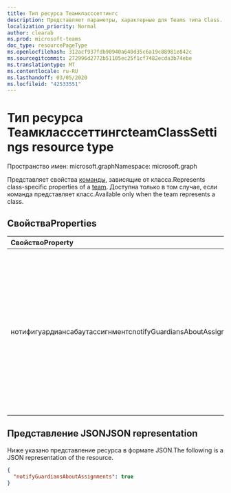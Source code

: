 ```yaml
---
title: Тип ресурса Теамкласссеттингс
description: Представляет параметры, характерные для Teams типа Class.
localization_priority: Normal
author: clearab
ms.prod: microsoft-teams
doc_type: resourcePageType
ms.openlocfilehash: 312acf937fdb90940a640d35c6a19c88981e842c
ms.sourcegitcommit: 272996d2772b51105ec25f1cf7482ecda3b74ebe
ms.translationtype: MT
ms.contentlocale: ru-RU
ms.lasthandoff: 03/05/2020
ms.locfileid: "42533551"
---
```

# <a name="teamclasssettings-resource-type"></a><span data-ttu-id="a2df5-103">Тип ресурса Теамкласссеттингс</span><span class="sxs-lookup"><span data-stu-id="a2df5-103">teamClassSettings resource type</span></span>

<span data-ttu-id="a2df5-104">Пространство имен: microsoft.graph</span><span class="sxs-lookup"><span data-stu-id="a2df5-104">Namespace: microsoft.graph</span></span>

<span data-ttu-id="a2df5-105">Представляет свойства [команды](team.md), зависящие от класса.</span><span class="sxs-lookup"><span data-stu-id="a2df5-105">Represents class-specific properties of a [team](team.md).</span></span> <span data-ttu-id="a2df5-106">Доступна только в том случае, если команда представляет класс.</span><span class="sxs-lookup"><span data-stu-id="a2df5-106">Available only when the team represents a class.</span></span>

## <a name="properties"></a><span data-ttu-id="a2df5-107">Свойства</span><span class="sxs-lookup"><span data-stu-id="a2df5-107">Properties</span></span>
| <span data-ttu-id="a2df5-108">Свойство</span><span class="sxs-lookup"><span data-stu-id="a2df5-108">Property</span></span>     | <span data-ttu-id="a2df5-109">Тип</span><span class="sxs-lookup"><span data-stu-id="a2df5-109">Type</span></span>   |<span data-ttu-id="a2df5-110">Описание</span><span class="sxs-lookup"><span data-stu-id="a2df5-110">Description</span></span>|
|:---------------|:--------|:----------|
|<span data-ttu-id="a2df5-111">нотифигуардиансабаутассигнментс</span><span class="sxs-lookup"><span data-stu-id="a2df5-111">notifyGuardiansAboutAssignments</span></span>|<span data-ttu-id="a2df5-112">Boolean</span><span class="sxs-lookup"><span data-stu-id="a2df5-112">Boolean</span></span>|<span data-ttu-id="a2df5-113">Если задано `true`значение, разрешает отправку сообщений сводки по неделям в родительские и опекуны, если администратор клиента включил параметр глобально.</span><span class="sxs-lookup"><span data-stu-id="a2df5-113">If set to `true`, enables sending of weekly assignments digest emails to parents/guardians, provided the tenant admin has enabled the setting globally.</span></span>|

## <a name="json-representation"></a><span data-ttu-id="a2df5-114">Представление JSON</span><span class="sxs-lookup"><span data-stu-id="a2df5-114">JSON representation</span></span>

<span data-ttu-id="a2df5-115">Ниже указано представление ресурса в формате JSON.</span><span class="sxs-lookup"><span data-stu-id="a2df5-115">The following is a JSON representation of the resource.</span></span>

<!-- {
  "blockType": "resource",
  "@odata.type": "microsoft.graph.teamClassSettings"
}-->

```json
{
  "notifyGuardiansAboutAssignments": true
}
```

<!-- uuid: 8fcb5dbc-d5aa-4681-8e31-b001d5168d79
2015-10-25 14:57:30 UTC -->
<!--
{
  "type": "#page.annotation",
  "description": "team's classSettings resource",
  "keywords": "",
  "section": "documentation",
  "tocPath": "",
  "suppressions": []
}
-->
